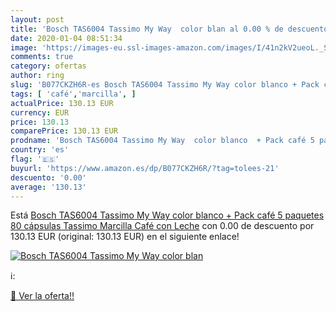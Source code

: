 ```yaml
---
layout: post
title: 'Bosch TAS6004 Tassimo My Way  color blan al 0.00 % de descuento'
date: 2020-01-04 08:51:34
image: 'https://images-eu.ssl-images-amazon.com/images/I/41n2kV2ueoL._SL200_.jpg'
comments: true
category: ofertas
author: ring
slug: 'B077CKZH6R-es Bosch TAS6004 Tassimo My Way color blanco + Pack café 5...'
tags: [ 'café','marcilla', ]
actualPrice: 130.13 EUR
currency: EUR
price: 130.13
comparePrice: 130.13 EUR
prodname: 'Bosch TAS6004 Tassimo My Way  color blanco  + Pack café 5 paquetes  80 cápsulas  Tassimo Marcilla Café con Leche'
country: 'es'
flag: '🇪🇸'
buyurl: 'https://www.amazon.es/dp/B077CKZH6R/?tag=tolees-21'
descuento: '0.00'
average: '130.13'
---
```


Está [Bosch TAS6004 Tassimo My Way  color blanco  + Pack café 5 paquetes  80 cápsulas  Tassimo Marcilla Café con Leche](https://www.amazon.es/dp/B077CKZH6R/?tag=tolees-21) con 0.00 de descuento por 130.13 EUR (original: 130.13 EUR) en el siguiente enlace!

[![Bosch TAS6004 Tassimo My Way  color blan](https://images-eu.ssl-images-amazon.com/images/I/41n2kV2ueoL._SL200_.jpg)](https://www.amazon.es/dp/B077CKZH6R/?tag=tolees-21)

ℹ️:


[🛒 Ver la oferta!!](https://www.amazon.es/dp/B077CKZH6R/?tag=tolees-21)
